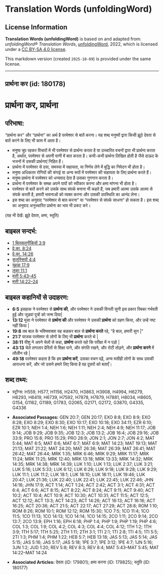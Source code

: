 # Translation Words (unfoldingWord)

## License Information

**Translation Words (unfoldingWord)** is based on and adapted from: _unfoldingWord® Translation Words_, [unfoldingWord](https://unfoldingword.org/utw), 2022, which is licensed under a [CC BY-SA 4.0 license](https://creativecommons.org/licenses/by-sa/4.0/legalcode.en).

This markdown version (created `2025-10-09`) is provided under the same license.



--------------------------------

## प्रार्थना कर (id: 180178)

प्रार्थना कर, प्रार्थना
=======================

परिभाषा:
--------

“प्रार्थना कर” और “प्रार्थना” का अर्थ है परमेश्वर से बातें करना। यह शब्द मनुष्यों द्वारा किसी झूठे देवता से बातें करने के लिए भी काम में आता है।

* मनुष्य चुप रहकर विचारों में भी परमेश्वर से प्रार्थना करता है या उच्चारित वचनों द्वारा भी प्रार्थना करता है, अर्थात, परमेश्वर से अपनी वाणी में बात करता है। कभी\-कभी प्रार्थना लिखित होती है जैसे दाऊद के भजनों में उसकी प्रार्थनाएं निहित हैं।
* प्रार्थना में परमेश्वर से दया, समस्या में सहायता, या निर्णय लेने में बुद्धि का निवेदन भी होता है।
* मनुष्य अधिकतर रोगियों की चंगाई या अन्य रूपों में परमेश्वर की सहायता के लिए प्रार्थना करते हैं।
* मनुष्य प्रार्थना में परमेश्वर को धन्यवाद देता है उसका गुणगान करता है।
* प्रार्थना में परमेश्वर के समक्ष अपने पापों को स्वीकार करना और क्षमा मांगना भी होता है।
* परमेश्वर से बातें करने को उसके साथ संपर्क बनाना भी कहते हैं, जब हमारी आत्मा उसके आत्मा से संपर्क करती है, हमारी भावनाओं को व्यक्त करना और उसकी उपस्थिति का आनंद लेना।
* इस शब्द का अनुवाद “परमेश्वर से बात करना” या “परमेश्वर से संपर्क साधना” हो सकता है। इस शब्द का अनुवाद अनुच्चारित प्रार्थना का भाव भी प्रकट करे।

(यह भी देखें: झूठे देवता, क्षमा, स्तुति)

बाइबल सन्दर्भ:
--------------

* [1 थिस्सलुनीकियों 3:9](https://ref.ly/1Thess0:0)
* [प्रे.का. 8:24](https://ref.ly/Acts8:24)
* [प्रे.का. 14:26](https://ref.ly/Acts14:26)
* [कुलुस्सियों 4:4](https://ref.ly/Col4:4)
* [यूहन्ना 17:9](https://ref.ly/John17:9)
* [लूका 11:1](https://ref.ly/Luke11:1)
* [मत्ती 5:43–45](https://ref.ly/Matt5:43-Matt5:45)
* [मत्ती 14:22–24](https://ref.ly/Matt14:22-Matt14:24)

बाइबल कहानियों से उदाहरण:
-------------------------

* **6:5** इसहाक ने परमेश्वर से **प्रार्थना की**, और परमेश्वर ने उसकी विनती सुनी इस प्रकार रिबका गर्भवती हुई और जुड़वां पुत्रों को जन्म दिया\|
* **13:12** मूसा ने परमेश्वर से **प्रार्थना की** और परमेश्वर ने उसकी **प्रार्थना** को ग्रहण किया, और उन्हें नष्ट नहीं किया \|
* **19:8** तब बाल के भविष्यवक्ता यह कहकर बाल से **प्रार्थना करते** रहे, “हे बाल, हमारी सुन \|”
* **21:7** याजक परमेश्वर से लोगों के लिए भी **प्रार्थना** करते थे \|
* **38:11** यीशु ने अपने चेलों से कहा, **प्रार्थना** करते रहो कि परीक्षा में न पड़ो \|
* **43:13** चेले लगातार प्रेरितों से शिक्षा पाने, और संगति रखने, और रोटी तोड़ने, और **प्रार्थना करने** में लौलीन रहे \|
* **49:18** परमेश्वर कहता है कि हम **प्रार्थना करें**, उसका वचन पढ़ें, अन्य मसीही लोगों के साथ उसकी आराधना करें, और जो उसने हमारे लिए किया है वह दूसरों को बताएँ।

शब्द तथ्य:
----------

* स्ट्रोंग्स: H559, H577, H1156, H2470, H3863, H3908, H4994, H6279, H6293, H6419, H6739, H7592, H7878, H7879, H7881, H8034, H8605, G154, G1162, G1189, G1783, G2065, G2171, G2172, G3870, G4335, G4336

* **Associated Passages:** GEN 20:7; GEN 20:17; EXO 8:8; EXO 8:9; EXO 8:28; EXO 8:29; EXO 8:30; EXO 10:17; EXO 10:18; EXO 34:11; EZR 6:10; EZR 10:1; NEH 1:4; NEH 1:6; NEH 1:11; NEH 2:4; NEH 4:9; NEH 11:17; JOB 9:14; JOB 9:29; JOB 9:35; JOB 12:3; JOB 13:2; JOB 16:4; JOB 29:16; JOB 33:9; PRO 15:8; PRO 15:29; PRO 28:9; JON 2:1; JON 2:7; JON 4:2; MAT 5:44; MAT 6:5; MAT 6:6; MAT 6:7; MAT 6:9; MAT 14:23; MAT 19:13; MAT 21:13; MAT 21:22; MAT 24:20; MAT 26:36; MAT 26:39; MAT 26:41; MAT 26:42; MAT 26:44; MRK 1:35; MRK 6:46; MRK 9:29; MRK 11:17; MRK 11:24; MRK 11:25; MRK 12:40; MRK 13:18; MRK 13:33; MRK 14:32; MRK 14:35; MRK 14:38; MRK 14:39; LUK 1:10; LUK 1:13; LUK 2:37; LUK 3:21; LUK 5:16; LUK 5:33; LUK 6:12; LUK 6:28; LUK 9:18; LUK 9:28; LUK 9:29; LUK 11:1; LUK 11:2; LUK 18:1; LUK 18:10; LUK 18:11; LUK 19:46; LUK 20:47; LUK 21:36; LUK 22:40; LUK 22:41; LUK 22:45; LUK 22:46; JHN 14:16; JHN 17:9; ACT 1:14; ACT 1:24; ACT 2:42; ACT 3:1; ACT 4:31; ACT 6:4; ACT 6:6; ACT 8:15; ACT 8:22; ACT 8:24; ACT 9:11; ACT 9:40; ACT 10:2; ACT 10:4; ACT 10:9; ACT 10:30; ACT 10:31; ACT 11:5; ACT 12:5; ACT 12:12; ACT 13:3; ACT 14:23; ACT 14:26; ACT 16:13; ACT 16:16; ACT 16:25; ACT 20:36; ACT 21:5; ACT 22:17; ACT 27:29; ACT 28:8; ROM 1:10; ROM 8:26; ROM 10:1; ROM 12:12; ROM 15:30; 1CO 7:5; 1CO 11:4; 1CO 11:5; 1CO 11:13; 1CO 14:13; 1CO 14:14; 1CO 14:15; 2CO 1:11; 2CO 9:14; 2CO 13:7; 2CO 13:9; EPH 1:16; EPH 6:18; PHP 1:4; PHP 1:9; PHP 1:19; PHP 4:6; COL 1:3; COL 1:9; COL 4:2; COL 4:3; COL 4:4; COL 4:12; 1TH 1:2; 1TH 3:9; 1TH 5:17; 1TH 5:25; 2TH 1:11; 2TH 3:1; 1TI 2:1; 1TI 2:8; 1TI 4:5; 1TI 5:5; 2TI 1:3; PHM 1:4; PHM 1:22; HEB 5:7; HEB 13:18; JAS 5:13; JAS 5:14; JAS 5:15; JAS 5:16; JAS 5:17; JAS 5:18; 1PE 3:7; 1PE 3:12; 1PE 4:7; 1JN 5:16; 3JN 1:2; JUD 1:20; REV 5:8; REV 8:3; REV 8:4; MAT 5:43–MAT 5:45; MAT 14:22–MAT 14:24
* **Associated Articles:** देवता (ID: 179801); क्षमा करना (ID: 179825); स्तुति (ID: 180177)

